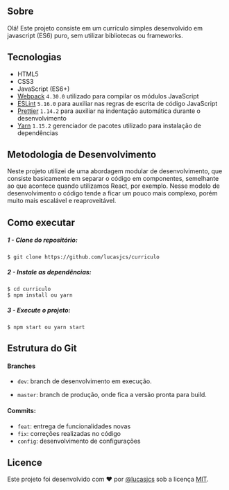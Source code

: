 ﻿## Sobre

Olá! Este projeto consiste em um currículo simples desenvolvido em javascript (ES6) puro, sem utilizar bibliotecas ou frameworks.


## Tecnologias
 - HTML5
 - CSS3
 - JavaScript (ES6+)
 - [Webpack](https://webpack.js.org/)  `4.30.0` utilizado para compilar os módulos JavaScript
 - [ESLint](https://eslint.org/) `5.16.0` para auxiliar nas regras de escrita de código JavaScript
 - [Prettier](https://prettier.io/) `1.14.2` para auxiliar na indentação automática durante o desenvolvimento
-	[Yarn](https://yarnpkg.com/pt-BR/) `1.15.2` gerenciador de pacotes utilizado para instalação de dependências

## Metodologia de Desenvolvimento

Neste projeto utilizei de uma abordagem modular de desenvolvimento, que consiste basicamente em separar o código em componentes, semelhante ao que acontece quando utilizamos React, por exemplo. Nesse modelo de desenvolvimento o código tende a ficar um pouco mais complexo, porém muito mais escalável e reaproveitável. 

## Como executar

##### 1 - Clone do repositório:
```
$ git clone https://github.com/lucasjcs/curriculo
```
##### 2 - Instale as dependências:
```
$ cd curriculo 
$ npm install ou yarn 
```
##### 3 - Execute o projeto:
```
$ npm start ou yarn start
```


## Estrutura do Git

#### Branches

-   `dev`: branch de desenvolvimento em execução.
    
-   `master`: branch de produção, onde fica a versão pronta para build.

#### Commits: 
-	`feat`: entrega de funcionalidades novas
-	`fix`: correções realizadas no código
-	`config`: desenvolvimento de configurações

## Licence
Este projeto foi desenvolvido com  :heart: por  [@lucasjcs](https://github.com/lucasjcs) sob a licença [MIT](https://opensource.org/licenses/MIT).
